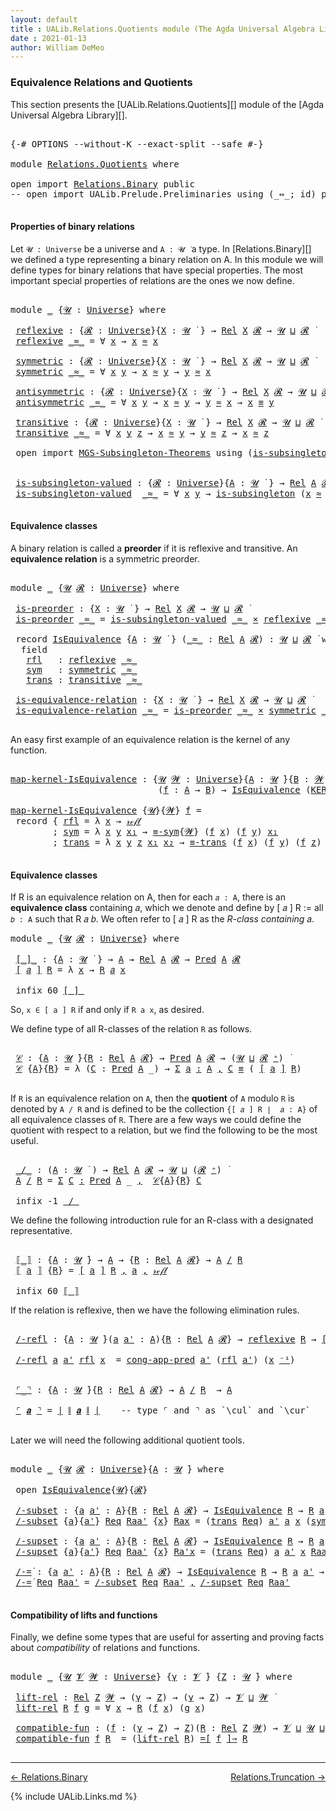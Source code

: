 ```yaml
---
layout: default
title : UALib.Relations.Quotients module (The Agda Universal Algebra Library)
date : 2021-01-13
author: William DeMeo
---
```


### <a id="equivalence-relations-and-quotients">Equivalence Relations and Quotients</a>

This section presents the [UALib.Relations.Quotients][] module of the [Agda Universal Algebra Library][].

<pre class="Agda">

<a id="354" class="Symbol">{-#</a> <a id="358" class="Keyword">OPTIONS</a> <a id="366" class="Pragma">--without-K</a> <a id="378" class="Pragma">--exact-split</a> <a id="392" class="Pragma">--safe</a> <a id="399" class="Symbol">#-}</a>

<a id="404" class="Keyword">module</a> <a id="411" href="Relations.Quotients.html" class="Module">Relations.Quotients</a> <a id="431" class="Keyword">where</a>

<a id="438" class="Keyword">open</a> <a id="443" class="Keyword">import</a> <a id="450" href="Relations.Binary.html" class="Module">Relations.Binary</a> <a id="467" class="Keyword">public</a>
<a id="474" class="Comment">-- open import UALib.Prelude.Preliminaries using (_⇔_; id) public</a>

</pre>


#### <a id="properties-of-binary-relations">Properties of binary relations</a>

Let `𝓤 : Universe` be a universe and `A : 𝓤 ̇` a type.  In [Relations.Binary][] we defined a type representing a binary relation on A.  In this module we will define types for binary relations that have special properties. The most important special properties of relations are the ones we now define.

<pre class="Agda">

<a id="951" class="Keyword">module</a> <a id="958" href="Relations.Quotients.html#958" class="Module">_</a> <a id="960" class="Symbol">{</a><a id="961" href="Relations.Quotients.html#961" class="Bound">𝓤</a> <a id="963" class="Symbol">:</a> <a id="965" href="Agda.Primitive.html#423" class="Postulate">Universe</a><a id="973" class="Symbol">}</a> <a id="975" class="Keyword">where</a>

 <a id="983" href="Relations.Quotients.html#983" class="Function">reflexive</a> <a id="993" class="Symbol">:</a> <a id="995" class="Symbol">{</a><a id="996" href="Relations.Quotients.html#996" class="Bound">𝓡</a> <a id="998" class="Symbol">:</a> <a id="1000" href="Agda.Primitive.html#423" class="Postulate">Universe</a><a id="1008" class="Symbol">}{</a><a id="1010" href="Relations.Quotients.html#1010" class="Bound">X</a> <a id="1012" class="Symbol">:</a> <a id="1014" href="Relations.Quotients.html#961" class="Bound">𝓤</a> <a id="1016" href="Universes.html#403" class="Function Operator">̇</a> <a id="1018" class="Symbol">}</a> <a id="1020" class="Symbol">→</a> <a id="1022" href="Relations.Binary.html#1464" class="Function">Rel</a> <a id="1026" href="Relations.Quotients.html#1010" class="Bound">X</a> <a id="1028" href="Relations.Quotients.html#996" class="Bound">𝓡</a> <a id="1030" class="Symbol">→</a> <a id="1032" href="Relations.Quotients.html#961" class="Bound">𝓤</a> <a id="1034" href="Agda.Primitive.html#636" class="Primitive Operator">⊔</a> <a id="1036" href="Relations.Quotients.html#996" class="Bound">𝓡</a> <a id="1038" href="Universes.html#403" class="Function Operator">̇</a>
 <a id="1041" href="Relations.Quotients.html#983" class="Function">reflexive</a> <a id="1051" href="Relations.Quotients.html#1051" class="Bound Operator">_≈_</a> <a id="1055" class="Symbol">=</a> <a id="1057" class="Symbol">∀</a> <a id="1059" href="Relations.Quotients.html#1059" class="Bound">x</a> <a id="1061" class="Symbol">→</a> <a id="1063" href="Relations.Quotients.html#1059" class="Bound">x</a> <a id="1065" href="Relations.Quotients.html#1051" class="Bound Operator">≈</a> <a id="1067" href="Relations.Quotients.html#1059" class="Bound">x</a>

 <a id="1071" href="Relations.Quotients.html#1071" class="Function">symmetric</a> <a id="1081" class="Symbol">:</a> <a id="1083" class="Symbol">{</a><a id="1084" href="Relations.Quotients.html#1084" class="Bound">𝓡</a> <a id="1086" class="Symbol">:</a> <a id="1088" href="Agda.Primitive.html#423" class="Postulate">Universe</a><a id="1096" class="Symbol">}{</a><a id="1098" href="Relations.Quotients.html#1098" class="Bound">X</a> <a id="1100" class="Symbol">:</a> <a id="1102" href="Relations.Quotients.html#961" class="Bound">𝓤</a> <a id="1104" href="Universes.html#403" class="Function Operator">̇</a> <a id="1106" class="Symbol">}</a> <a id="1108" class="Symbol">→</a> <a id="1110" href="Relations.Binary.html#1464" class="Function">Rel</a> <a id="1114" href="Relations.Quotients.html#1098" class="Bound">X</a> <a id="1116" href="Relations.Quotients.html#1084" class="Bound">𝓡</a> <a id="1118" class="Symbol">→</a> <a id="1120" href="Relations.Quotients.html#961" class="Bound">𝓤</a> <a id="1122" href="Agda.Primitive.html#636" class="Primitive Operator">⊔</a> <a id="1124" href="Relations.Quotients.html#1084" class="Bound">𝓡</a> <a id="1126" href="Universes.html#403" class="Function Operator">̇</a>
 <a id="1129" href="Relations.Quotients.html#1071" class="Function">symmetric</a> <a id="1139" href="Relations.Quotients.html#1139" class="Bound Operator">_≈_</a> <a id="1143" class="Symbol">=</a> <a id="1145" class="Symbol">∀</a> <a id="1147" href="Relations.Quotients.html#1147" class="Bound">x</a> <a id="1149" href="Relations.Quotients.html#1149" class="Bound">y</a> <a id="1151" class="Symbol">→</a> <a id="1153" href="Relations.Quotients.html#1147" class="Bound">x</a> <a id="1155" href="Relations.Quotients.html#1139" class="Bound Operator">≈</a> <a id="1157" href="Relations.Quotients.html#1149" class="Bound">y</a> <a id="1159" class="Symbol">→</a> <a id="1161" href="Relations.Quotients.html#1149" class="Bound">y</a> <a id="1163" href="Relations.Quotients.html#1139" class="Bound Operator">≈</a> <a id="1165" href="Relations.Quotients.html#1147" class="Bound">x</a>

 <a id="1169" href="Relations.Quotients.html#1169" class="Function">antisymmetric</a> <a id="1183" class="Symbol">:</a> <a id="1185" class="Symbol">{</a><a id="1186" href="Relations.Quotients.html#1186" class="Bound">𝓡</a> <a id="1188" class="Symbol">:</a> <a id="1190" href="Agda.Primitive.html#423" class="Postulate">Universe</a><a id="1198" class="Symbol">}{</a><a id="1200" href="Relations.Quotients.html#1200" class="Bound">X</a> <a id="1202" class="Symbol">:</a> <a id="1204" href="Relations.Quotients.html#961" class="Bound">𝓤</a> <a id="1206" href="Universes.html#403" class="Function Operator">̇</a> <a id="1208" class="Symbol">}</a> <a id="1210" class="Symbol">→</a> <a id="1212" href="Relations.Binary.html#1464" class="Function">Rel</a> <a id="1216" href="Relations.Quotients.html#1200" class="Bound">X</a> <a id="1218" href="Relations.Quotients.html#1186" class="Bound">𝓡</a> <a id="1220" class="Symbol">→</a> <a id="1222" href="Relations.Quotients.html#961" class="Bound">𝓤</a> <a id="1224" href="Agda.Primitive.html#636" class="Primitive Operator">⊔</a> <a id="1226" href="Relations.Quotients.html#1186" class="Bound">𝓡</a> <a id="1228" href="Universes.html#403" class="Function Operator">̇</a>
 <a id="1231" href="Relations.Quotients.html#1169" class="Function">antisymmetric</a> <a id="1245" href="Relations.Quotients.html#1245" class="Bound Operator">_≈_</a> <a id="1249" class="Symbol">=</a> <a id="1251" class="Symbol">∀</a> <a id="1253" href="Relations.Quotients.html#1253" class="Bound">x</a> <a id="1255" href="Relations.Quotients.html#1255" class="Bound">y</a> <a id="1257" class="Symbol">→</a> <a id="1259" href="Relations.Quotients.html#1253" class="Bound">x</a> <a id="1261" href="Relations.Quotients.html#1245" class="Bound Operator">≈</a> <a id="1263" href="Relations.Quotients.html#1255" class="Bound">y</a> <a id="1265" class="Symbol">→</a> <a id="1267" href="Relations.Quotients.html#1255" class="Bound">y</a> <a id="1269" href="Relations.Quotients.html#1245" class="Bound Operator">≈</a> <a id="1271" href="Relations.Quotients.html#1253" class="Bound">x</a> <a id="1273" class="Symbol">→</a> <a id="1275" href="Relations.Quotients.html#1253" class="Bound">x</a> <a id="1277" href="Prelude.Inverses.html#620" class="Datatype Operator">≡</a> <a id="1279" href="Relations.Quotients.html#1255" class="Bound">y</a>

 <a id="1283" href="Relations.Quotients.html#1283" class="Function">transitive</a> <a id="1294" class="Symbol">:</a> <a id="1296" class="Symbol">{</a><a id="1297" href="Relations.Quotients.html#1297" class="Bound">𝓡</a> <a id="1299" class="Symbol">:</a> <a id="1301" href="Agda.Primitive.html#423" class="Postulate">Universe</a><a id="1309" class="Symbol">}{</a><a id="1311" href="Relations.Quotients.html#1311" class="Bound">X</a> <a id="1313" class="Symbol">:</a> <a id="1315" href="Relations.Quotients.html#961" class="Bound">𝓤</a> <a id="1317" href="Universes.html#403" class="Function Operator">̇</a> <a id="1319" class="Symbol">}</a> <a id="1321" class="Symbol">→</a> <a id="1323" href="Relations.Binary.html#1464" class="Function">Rel</a> <a id="1327" href="Relations.Quotients.html#1311" class="Bound">X</a> <a id="1329" href="Relations.Quotients.html#1297" class="Bound">𝓡</a> <a id="1331" class="Symbol">→</a> <a id="1333" href="Relations.Quotients.html#961" class="Bound">𝓤</a> <a id="1335" href="Agda.Primitive.html#636" class="Primitive Operator">⊔</a> <a id="1337" href="Relations.Quotients.html#1297" class="Bound">𝓡</a> <a id="1339" href="Universes.html#403" class="Function Operator">̇</a>
 <a id="1342" href="Relations.Quotients.html#1283" class="Function">transitive</a> <a id="1353" href="Relations.Quotients.html#1353" class="Bound Operator">_≈_</a> <a id="1357" class="Symbol">=</a> <a id="1359" class="Symbol">∀</a> <a id="1361" href="Relations.Quotients.html#1361" class="Bound">x</a> <a id="1363" href="Relations.Quotients.html#1363" class="Bound">y</a> <a id="1365" href="Relations.Quotients.html#1365" class="Bound">z</a> <a id="1367" class="Symbol">→</a> <a id="1369" href="Relations.Quotients.html#1361" class="Bound">x</a> <a id="1371" href="Relations.Quotients.html#1353" class="Bound Operator">≈</a> <a id="1373" href="Relations.Quotients.html#1363" class="Bound">y</a> <a id="1375" class="Symbol">→</a> <a id="1377" href="Relations.Quotients.html#1363" class="Bound">y</a> <a id="1379" href="Relations.Quotients.html#1353" class="Bound Operator">≈</a> <a id="1381" href="Relations.Quotients.html#1365" class="Bound">z</a> <a id="1383" class="Symbol">→</a> <a id="1385" href="Relations.Quotients.html#1361" class="Bound">x</a> <a id="1387" href="Relations.Quotients.html#1353" class="Bound Operator">≈</a> <a id="1389" href="Relations.Quotients.html#1365" class="Bound">z</a>

 <a id="1393" class="Keyword">open</a> <a id="1398" class="Keyword">import</a> <a id="1405" href="MGS-Subsingleton-Theorems.html" class="Module">MGS-Subsingleton-Theorems</a> <a id="1431" class="Keyword">using</a> <a id="1437" class="Symbol">(</a><a id="1438" href="MGS-Basic-UF.html#743" class="Function">is-subsingleton</a><a id="1453" class="Symbol">)</a>


 <a id="1458" href="Relations.Quotients.html#1458" class="Function">is-subsingleton-valued</a> <a id="1481" class="Symbol">:</a> <a id="1483" class="Symbol">{</a><a id="1484" href="Relations.Quotients.html#1484" class="Bound">𝓡</a> <a id="1486" class="Symbol">:</a> <a id="1488" href="Agda.Primitive.html#423" class="Postulate">Universe</a><a id="1496" class="Symbol">}{</a><a id="1498" href="Relations.Quotients.html#1498" class="Bound">A</a> <a id="1500" class="Symbol">:</a> <a id="1502" href="Relations.Quotients.html#961" class="Bound">𝓤</a> <a id="1504" href="Universes.html#403" class="Function Operator">̇</a> <a id="1506" class="Symbol">}</a> <a id="1508" class="Symbol">→</a> <a id="1510" href="Relations.Binary.html#1464" class="Function">Rel</a> <a id="1514" href="Relations.Quotients.html#1498" class="Bound">A</a> <a id="1516" href="Relations.Quotients.html#1484" class="Bound">𝓡</a> <a id="1518" class="Symbol">→</a> <a id="1520" href="Relations.Quotients.html#961" class="Bound">𝓤</a> <a id="1522" href="Agda.Primitive.html#636" class="Primitive Operator">⊔</a> <a id="1524" href="Relations.Quotients.html#1484" class="Bound">𝓡</a> <a id="1526" href="Universes.html#403" class="Function Operator">̇</a>
 <a id="1529" href="Relations.Quotients.html#1458" class="Function">is-subsingleton-valued</a>  <a id="1553" href="Relations.Quotients.html#1553" class="Bound Operator">_≈_</a> <a id="1557" class="Symbol">=</a> <a id="1559" class="Symbol">∀</a> <a id="1561" href="Relations.Quotients.html#1561" class="Bound">x</a> <a id="1563" href="Relations.Quotients.html#1563" class="Bound">y</a> <a id="1565" class="Symbol">→</a> <a id="1567" href="MGS-Basic-UF.html#743" class="Function">is-subsingleton</a> <a id="1583" class="Symbol">(</a><a id="1584" href="Relations.Quotients.html#1561" class="Bound">x</a> <a id="1586" href="Relations.Quotients.html#1553" class="Bound Operator">≈</a> <a id="1588" href="Relations.Quotients.html#1563" class="Bound">y</a><a id="1589" class="Symbol">)</a>

</pre>



#### <a id="equivalence-classes">Equivalence classes</a>

A binary relation is called a **preorder** if it is reflexive and transitive. An **equivalence relation** is a symmetric preorder.


<pre class="Agda">

<a id="1811" class="Keyword">module</a> <a id="1818" href="Relations.Quotients.html#1818" class="Module">_</a> <a id="1820" class="Symbol">{</a><a id="1821" href="Relations.Quotients.html#1821" class="Bound">𝓤</a> <a id="1823" href="Relations.Quotients.html#1823" class="Bound">𝓡</a> <a id="1825" class="Symbol">:</a> <a id="1827" href="Agda.Primitive.html#423" class="Postulate">Universe</a><a id="1835" class="Symbol">}</a> <a id="1837" class="Keyword">where</a>

 <a id="1845" href="Relations.Quotients.html#1845" class="Function">is-preorder</a> <a id="1857" class="Symbol">:</a> <a id="1859" class="Symbol">{</a><a id="1860" href="Relations.Quotients.html#1860" class="Bound">X</a> <a id="1862" class="Symbol">:</a> <a id="1864" href="Relations.Quotients.html#1821" class="Bound">𝓤</a> <a id="1866" href="Universes.html#403" class="Function Operator">̇</a> <a id="1868" class="Symbol">}</a> <a id="1870" class="Symbol">→</a> <a id="1872" href="Relations.Binary.html#1464" class="Function">Rel</a> <a id="1876" href="Relations.Quotients.html#1860" class="Bound">X</a> <a id="1878" href="Relations.Quotients.html#1823" class="Bound">𝓡</a> <a id="1880" class="Symbol">→</a> <a id="1882" href="Relations.Quotients.html#1821" class="Bound">𝓤</a> <a id="1884" href="Agda.Primitive.html#636" class="Primitive Operator">⊔</a> <a id="1886" href="Relations.Quotients.html#1823" class="Bound">𝓡</a> <a id="1888" href="Universes.html#403" class="Function Operator">̇</a>
 <a id="1891" href="Relations.Quotients.html#1845" class="Function">is-preorder</a> <a id="1903" href="Relations.Quotients.html#1903" class="Bound Operator">_≈_</a> <a id="1907" class="Symbol">=</a> <a id="1909" href="Relations.Quotients.html#1458" class="Function">is-subsingleton-valued</a> <a id="1932" href="Relations.Quotients.html#1903" class="Bound Operator">_≈_</a> <a id="1936" href="MGS-MLTT.html#3515" class="Function Operator">×</a> <a id="1938" href="Relations.Quotients.html#983" class="Function">reflexive</a> <a id="1948" href="Relations.Quotients.html#1903" class="Bound Operator">_≈_</a> <a id="1952" href="MGS-MLTT.html#3515" class="Function Operator">×</a> <a id="1954" href="Relations.Quotients.html#1283" class="Function">transitive</a> <a id="1965" href="Relations.Quotients.html#1903" class="Bound Operator">_≈_</a>

 <a id="1971" class="Keyword">record</a> <a id="1978" href="Relations.Quotients.html#1978" class="Record">IsEquivalence</a> <a id="1992" class="Symbol">{</a><a id="1993" href="Relations.Quotients.html#1993" class="Bound">A</a> <a id="1995" class="Symbol">:</a> <a id="1997" href="Relations.Quotients.html#1821" class="Bound">𝓤</a> <a id="1999" href="Universes.html#403" class="Function Operator">̇</a> <a id="2001" class="Symbol">}</a> <a id="2003" class="Symbol">(</a><a id="2004" href="Relations.Quotients.html#2004" class="Bound Operator">_≈_</a> <a id="2008" class="Symbol">:</a> <a id="2010" href="Relations.Binary.html#1464" class="Function">Rel</a> <a id="2014" href="Relations.Quotients.html#1993" class="Bound">A</a> <a id="2016" href="Relations.Quotients.html#1823" class="Bound">𝓡</a><a id="2017" class="Symbol">)</a> <a id="2019" class="Symbol">:</a> <a id="2021" href="Relations.Quotients.html#1821" class="Bound">𝓤</a> <a id="2023" href="Agda.Primitive.html#636" class="Primitive Operator">⊔</a> <a id="2025" href="Relations.Quotients.html#1823" class="Bound">𝓡</a> <a id="2027" href="Universes.html#403" class="Function Operator">̇</a> <a id="2029" class="Keyword">where</a>
  <a id="2037" class="Keyword">field</a>
   <a id="2046" href="Relations.Quotients.html#2046" class="Field">rfl</a>   <a id="2052" class="Symbol">:</a> <a id="2054" href="Relations.Quotients.html#983" class="Function">reflexive</a> <a id="2064" href="Relations.Quotients.html#2004" class="Bound Operator">_≈_</a>
   <a id="2071" href="Relations.Quotients.html#2071" class="Field">sym</a>   <a id="2077" class="Symbol">:</a> <a id="2079" href="Relations.Quotients.html#1071" class="Function">symmetric</a> <a id="2089" href="Relations.Quotients.html#2004" class="Bound Operator">_≈_</a>
   <a id="2096" href="Relations.Quotients.html#2096" class="Field">trans</a> <a id="2102" class="Symbol">:</a> <a id="2104" href="Relations.Quotients.html#1283" class="Function">transitive</a> <a id="2115" href="Relations.Quotients.html#2004" class="Bound Operator">_≈_</a>

 <a id="2121" href="Relations.Quotients.html#2121" class="Function">is-equivalence-relation</a> <a id="2145" class="Symbol">:</a> <a id="2147" class="Symbol">{</a><a id="2148" href="Relations.Quotients.html#2148" class="Bound">X</a> <a id="2150" class="Symbol">:</a> <a id="2152" href="Relations.Quotients.html#1821" class="Bound">𝓤</a> <a id="2154" href="Universes.html#403" class="Function Operator">̇</a> <a id="2156" class="Symbol">}</a> <a id="2158" class="Symbol">→</a> <a id="2160" href="Relations.Binary.html#1464" class="Function">Rel</a> <a id="2164" href="Relations.Quotients.html#2148" class="Bound">X</a> <a id="2166" href="Relations.Quotients.html#1823" class="Bound">𝓡</a> <a id="2168" class="Symbol">→</a> <a id="2170" href="Relations.Quotients.html#1821" class="Bound">𝓤</a> <a id="2172" href="Agda.Primitive.html#636" class="Primitive Operator">⊔</a> <a id="2174" href="Relations.Quotients.html#1823" class="Bound">𝓡</a> <a id="2176" href="Universes.html#403" class="Function Operator">̇</a>
 <a id="2179" href="Relations.Quotients.html#2121" class="Function">is-equivalence-relation</a> <a id="2203" href="Relations.Quotients.html#2203" class="Bound Operator">_≈_</a> <a id="2207" class="Symbol">=</a> <a id="2209" href="Relations.Quotients.html#1845" class="Function">is-preorder</a> <a id="2221" href="Relations.Quotients.html#2203" class="Bound Operator">_≈_</a> <a id="2225" href="MGS-MLTT.html#3515" class="Function Operator">×</a> <a id="2227" href="Relations.Quotients.html#1071" class="Function">symmetric</a> <a id="2237" href="Relations.Quotients.html#2203" class="Bound Operator">_≈_</a>

</pre>

An easy first example of an equivalence relation is the kernel of any function.

<pre class="Agda">

<a id="map-kernel-IsEquivalence"></a><a id="2349" href="Relations.Quotients.html#2349" class="Function">map-kernel-IsEquivalence</a> <a id="2374" class="Symbol">:</a> <a id="2376" class="Symbol">{</a><a id="2377" href="Relations.Quotients.html#2377" class="Bound">𝓤</a> <a id="2379" href="Relations.Quotients.html#2379" class="Bound">𝓦</a> <a id="2381" class="Symbol">:</a> <a id="2383" href="Agda.Primitive.html#423" class="Postulate">Universe</a><a id="2391" class="Symbol">}{</a><a id="2393" href="Relations.Quotients.html#2393" class="Bound">A</a> <a id="2395" class="Symbol">:</a> <a id="2397" href="Relations.Quotients.html#2377" class="Bound">𝓤</a> <a id="2399" href="Universes.html#403" class="Function Operator">̇</a><a id="2400" class="Symbol">}{</a><a id="2402" href="Relations.Quotients.html#2402" class="Bound">B</a> <a id="2404" class="Symbol">:</a> <a id="2406" href="Relations.Quotients.html#2379" class="Bound">𝓦</a> <a id="2408" href="Universes.html#403" class="Function Operator">̇</a><a id="2409" class="Symbol">}</a>
                            <a id="2439" class="Symbol">(</a><a id="2440" href="Relations.Quotients.html#2440" class="Bound">f</a> <a id="2442" class="Symbol">:</a> <a id="2444" href="Relations.Quotients.html#2393" class="Bound">A</a> <a id="2446" class="Symbol">→</a> <a id="2448" href="Relations.Quotients.html#2402" class="Bound">B</a><a id="2449" class="Symbol">)</a> <a id="2451" class="Symbol">→</a> <a id="2453" href="Relations.Quotients.html#1978" class="Record">IsEquivalence</a> <a id="2467" class="Symbol">(</a><a id="2468" href="Relations.Binary.html#1526" class="Function">KER-rel</a><a id="2475" class="Symbol">{</a><a id="2476" href="Relations.Quotients.html#2377" class="Bound">𝓤</a><a id="2477" class="Symbol">}{</a><a id="2479" href="Relations.Quotients.html#2379" class="Bound">𝓦</a><a id="2480" class="Symbol">}</a> <a id="2482" href="Relations.Quotients.html#2440" class="Bound">f</a><a id="2483" class="Symbol">)</a>

<a id="2486" href="Relations.Quotients.html#2349" class="Function">map-kernel-IsEquivalence</a> <a id="2511" class="Symbol">{</a><a id="2512" href="Relations.Quotients.html#2512" class="Bound">𝓤</a><a id="2513" class="Symbol">}{</a><a id="2515" href="Relations.Quotients.html#2515" class="Bound">𝓦</a><a id="2516" class="Symbol">}</a> <a id="2518" href="Relations.Quotients.html#2518" class="Bound">f</a> <a id="2520" class="Symbol">=</a>
 <a id="2523" class="Keyword">record</a> <a id="2530" class="Symbol">{</a> <a id="2532" href="Relations.Quotients.html#2046" class="Field">rfl</a> <a id="2536" class="Symbol">=</a> <a id="2538" class="Symbol">λ</a> <a id="2540" href="Relations.Quotients.html#2540" class="Bound">x</a> <a id="2542" class="Symbol">→</a> <a id="2544" href="Prelude.Inverses.html#634" class="InductiveConstructor">𝓇ℯ𝒻𝓁</a>
        <a id="2557" class="Symbol">;</a> <a id="2559" href="Relations.Quotients.html#2071" class="Field">sym</a> <a id="2563" class="Symbol">=</a> <a id="2565" class="Symbol">λ</a> <a id="2567" href="Relations.Quotients.html#2567" class="Bound">x</a> <a id="2569" href="Relations.Quotients.html#2569" class="Bound">y</a> <a id="2571" href="Relations.Quotients.html#2571" class="Bound">x₁</a> <a id="2574" class="Symbol">→</a> <a id="2576" href="Prelude.Equality.html#1862" class="Function">≡-sym</a><a id="2581" class="Symbol">{</a><a id="2582" href="Relations.Quotients.html#2515" class="Bound">𝓦</a><a id="2583" class="Symbol">}</a> <a id="2585" class="Symbol">(</a><a id="2586" href="Relations.Quotients.html#2518" class="Bound">f</a> <a id="2588" href="Relations.Quotients.html#2567" class="Bound">x</a><a id="2589" class="Symbol">)</a> <a id="2591" class="Symbol">(</a><a id="2592" href="Relations.Quotients.html#2518" class="Bound">f</a> <a id="2594" href="Relations.Quotients.html#2569" class="Bound">y</a><a id="2595" class="Symbol">)</a> <a id="2597" href="Relations.Quotients.html#2571" class="Bound">x₁</a>
        <a id="2608" class="Symbol">;</a> <a id="2610" href="Relations.Quotients.html#2096" class="Field">trans</a> <a id="2616" class="Symbol">=</a> <a id="2618" class="Symbol">λ</a> <a id="2620" href="Relations.Quotients.html#2620" class="Bound">x</a> <a id="2622" href="Relations.Quotients.html#2622" class="Bound">y</a> <a id="2624" href="Relations.Quotients.html#2624" class="Bound">z</a> <a id="2626" href="Relations.Quotients.html#2626" class="Bound">x₁</a> <a id="2629" href="Relations.Quotients.html#2629" class="Bound">x₂</a> <a id="2632" class="Symbol">→</a> <a id="2634" href="Prelude.Equality.html#1921" class="Function">≡-trans</a> <a id="2642" class="Symbol">(</a><a id="2643" href="Relations.Quotients.html#2518" class="Bound">f</a> <a id="2645" href="Relations.Quotients.html#2620" class="Bound">x</a><a id="2646" class="Symbol">)</a> <a id="2648" class="Symbol">(</a><a id="2649" href="Relations.Quotients.html#2518" class="Bound">f</a> <a id="2651" href="Relations.Quotients.html#2622" class="Bound">y</a><a id="2652" class="Symbol">)</a> <a id="2654" class="Symbol">(</a><a id="2655" href="Relations.Quotients.html#2518" class="Bound">f</a> <a id="2657" href="Relations.Quotients.html#2624" class="Bound">z</a><a id="2658" class="Symbol">)</a> <a id="2660" href="Relations.Quotients.html#2626" class="Bound">x₁</a> <a id="2663" href="Relations.Quotients.html#2629" class="Bound">x₂</a> <a id="2666" class="Symbol">}</a>

</pre>




#### <a id="equivalence-classes">Equivalence classes</a>

If R is an equivalence relation on A, then for each `𝑎 : A`, there is an **equivalence class** containing 𝑎, which we denote and define by [ 𝑎 ] R := all `𝑏 : A` such that R 𝑎 𝑏. We often refer to [ 𝑎 ] R as the *R-class containing* 𝑎.

<pre class="Agda">
<a id="2992" class="Keyword">module</a> <a id="2999" href="Relations.Quotients.html#2999" class="Module">_</a> <a id="3001" class="Symbol">{</a><a id="3002" href="Relations.Quotients.html#3002" class="Bound">𝓤</a> <a id="3004" href="Relations.Quotients.html#3004" class="Bound">𝓡</a> <a id="3006" class="Symbol">:</a> <a id="3008" href="Agda.Primitive.html#423" class="Postulate">Universe</a><a id="3016" class="Symbol">}</a> <a id="3018" class="Keyword">where</a>

 <a id="3026" href="Relations.Quotients.html#3026" class="Function Operator">[_]_</a> <a id="3031" class="Symbol">:</a> <a id="3033" class="Symbol">{</a><a id="3034" href="Relations.Quotients.html#3034" class="Bound">A</a> <a id="3036" class="Symbol">:</a> <a id="3038" href="Relations.Quotients.html#3002" class="Bound">𝓤</a> <a id="3040" href="Universes.html#403" class="Function Operator">̇</a> <a id="3042" class="Symbol">}</a> <a id="3044" class="Symbol">→</a> <a id="3046" href="Relations.Quotients.html#3034" class="Bound">A</a> <a id="3048" class="Symbol">→</a> <a id="3050" href="Relations.Binary.html#1464" class="Function">Rel</a> <a id="3054" href="Relations.Quotients.html#3034" class="Bound">A</a> <a id="3056" href="Relations.Quotients.html#3004" class="Bound">𝓡</a> <a id="3058" class="Symbol">→</a> <a id="3060" href="Relations.Unary.html#1062" class="Function">Pred</a> <a id="3065" href="Relations.Quotients.html#3034" class="Bound">A</a> <a id="3067" href="Relations.Quotients.html#3004" class="Bound">𝓡</a>
 <a id="3070" href="Relations.Quotients.html#3026" class="Function Operator">[</a> <a id="3072" href="Relations.Quotients.html#3072" class="Bound">𝑎</a> <a id="3074" href="Relations.Quotients.html#3026" class="Function Operator">]</a> <a id="3076" href="Relations.Quotients.html#3076" class="Bound">R</a> <a id="3078" class="Symbol">=</a> <a id="3080" class="Symbol">λ</a> <a id="3082" href="Relations.Quotients.html#3082" class="Bound">x</a> <a id="3084" class="Symbol">→</a> <a id="3086" href="Relations.Quotients.html#3076" class="Bound">R</a> <a id="3088" href="Relations.Quotients.html#3072" class="Bound">𝑎</a> <a id="3090" href="Relations.Quotients.html#3082" class="Bound">x</a>

 <a id="3094" class="Keyword">infix</a> <a id="3100" class="Number">60</a> <a id="3103" href="Relations.Quotients.html#3026" class="Function Operator">[_]_</a>
</pre>

So, `x ∈ [ a ] R` if and only if `R a x`, as desired.

We define type of all R-classes of the relation `R` as follows.

<pre class="Agda">

 <a id="3255" href="Relations.Quotients.html#3255" class="Function">𝒞</a> <a id="3257" class="Symbol">:</a> <a id="3259" class="Symbol">{</a><a id="3260" href="Relations.Quotients.html#3260" class="Bound">A</a> <a id="3262" class="Symbol">:</a> <a id="3264" href="Relations.Quotients.html#3002" class="Bound">𝓤</a> <a id="3266" href="Universes.html#403" class="Function Operator">̇</a><a id="3267" class="Symbol">}{</a><a id="3269" href="Relations.Quotients.html#3269" class="Bound">R</a> <a id="3271" class="Symbol">:</a> <a id="3273" href="Relations.Binary.html#1464" class="Function">Rel</a> <a id="3277" href="Relations.Quotients.html#3260" class="Bound">A</a> <a id="3279" href="Relations.Quotients.html#3004" class="Bound">𝓡</a><a id="3280" class="Symbol">}</a> <a id="3282" class="Symbol">→</a> <a id="3284" href="Relations.Unary.html#1062" class="Function">Pred</a> <a id="3289" href="Relations.Quotients.html#3260" class="Bound">A</a> <a id="3291" href="Relations.Quotients.html#3004" class="Bound">𝓡</a> <a id="3293" class="Symbol">→</a> <a id="3295" class="Symbol">(</a><a id="3296" href="Relations.Quotients.html#3002" class="Bound">𝓤</a> <a id="3298" href="Agda.Primitive.html#636" class="Primitive Operator">⊔</a> <a id="3300" href="Relations.Quotients.html#3004" class="Bound">𝓡</a> <a id="3302" href="Agda.Primitive.html#606" class="Primitive Operator">⁺</a><a id="3303" class="Symbol">)</a> <a id="3305" href="Universes.html#403" class="Function Operator">̇</a>
 <a id="3308" href="Relations.Quotients.html#3255" class="Function">𝒞</a> <a id="3310" class="Symbol">{</a><a id="3311" href="Relations.Quotients.html#3311" class="Bound">A</a><a id="3312" class="Symbol">}{</a><a id="3314" href="Relations.Quotients.html#3314" class="Bound">R</a><a id="3315" class="Symbol">}</a> <a id="3317" class="Symbol">=</a> <a id="3319" class="Symbol">λ</a> <a id="3321" class="Symbol">(</a><a id="3322" href="Relations.Quotients.html#3322" class="Bound">C</a> <a id="3324" class="Symbol">:</a> <a id="3326" href="Relations.Unary.html#1062" class="Function">Pred</a> <a id="3331" href="Relations.Quotients.html#3311" class="Bound">A</a> <a id="3333" class="Symbol">_)</a> <a id="3336" class="Symbol">→</a> <a id="3338" href="MGS-MLTT.html#3074" class="Function">Σ</a> <a id="3340" href="Relations.Quotients.html#3340" class="Bound">a</a> <a id="3342" href="MGS-MLTT.html#3074" class="Function">꞉</a> <a id="3344" href="Relations.Quotients.html#3311" class="Bound">A</a> <a id="3346" href="MGS-MLTT.html#3074" class="Function">,</a> <a id="3348" href="Relations.Quotients.html#3322" class="Bound">C</a> <a id="3350" href="Prelude.Inverses.html#620" class="Datatype Operator">≡</a> <a id="3352" class="Symbol">(</a> <a id="3354" href="Relations.Quotients.html#3026" class="Function Operator">[</a> <a id="3356" href="Relations.Quotients.html#3340" class="Bound">a</a> <a id="3358" href="Relations.Quotients.html#3026" class="Function Operator">]</a> <a id="3360" href="Relations.Quotients.html#3314" class="Bound">R</a><a id="3361" class="Symbol">)</a>

</pre>

If `R` is an equivalence relation on `A`, then the **quotient** of `A` modulo `R` is denoted by `A / R` and is defined to be the collection `{[ 𝑎 ] R ∣  𝑎 : A}` of all equivalence classes of `R`. There are a few ways we could define the quotient with respect to a relation, but we find the following to be the most useful.

<pre class="Agda">

 <a id="3715" href="Relations.Quotients.html#3715" class="Function Operator">_/_</a> <a id="3719" class="Symbol">:</a> <a id="3721" class="Symbol">(</a><a id="3722" href="Relations.Quotients.html#3722" class="Bound">A</a> <a id="3724" class="Symbol">:</a> <a id="3726" href="Relations.Quotients.html#3002" class="Bound">𝓤</a> <a id="3728" href="Universes.html#403" class="Function Operator">̇</a> <a id="3730" class="Symbol">)</a> <a id="3732" class="Symbol">→</a> <a id="3734" href="Relations.Binary.html#1464" class="Function">Rel</a> <a id="3738" href="Relations.Quotients.html#3722" class="Bound">A</a> <a id="3740" href="Relations.Quotients.html#3004" class="Bound">𝓡</a> <a id="3742" class="Symbol">→</a> <a id="3744" href="Relations.Quotients.html#3002" class="Bound">𝓤</a> <a id="3746" href="Agda.Primitive.html#636" class="Primitive Operator">⊔</a> <a id="3748" class="Symbol">(</a><a id="3749" href="Relations.Quotients.html#3004" class="Bound">𝓡</a> <a id="3751" href="Agda.Primitive.html#606" class="Primitive Operator">⁺</a><a id="3752" class="Symbol">)</a> <a id="3754" href="Universes.html#403" class="Function Operator">̇</a>
 <a id="3757" href="Relations.Quotients.html#3757" class="Bound">A</a> <a id="3759" href="Relations.Quotients.html#3715" class="Function Operator">/</a> <a id="3761" href="Relations.Quotients.html#3761" class="Bound">R</a> <a id="3763" class="Symbol">=</a> <a id="3765" href="MGS-MLTT.html#3074" class="Function">Σ</a> <a id="3767" href="Relations.Quotients.html#3767" class="Bound">C</a> <a id="3769" href="MGS-MLTT.html#3074" class="Function">꞉</a> <a id="3771" href="Relations.Unary.html#1062" class="Function">Pred</a> <a id="3776" href="Relations.Quotients.html#3757" class="Bound">A</a> <a id="3778" class="Symbol">_</a> <a id="3780" href="MGS-MLTT.html#3074" class="Function">,</a>  <a id="3783" href="Relations.Quotients.html#3255" class="Function">𝒞</a><a id="3784" class="Symbol">{</a><a id="3785" href="Relations.Quotients.html#3757" class="Bound">A</a><a id="3786" class="Symbol">}{</a><a id="3788" href="Relations.Quotients.html#3761" class="Bound">R</a><a id="3789" class="Symbol">}</a> <a id="3791" href="Relations.Quotients.html#3767" class="Bound">C</a>

 <a id="3795" class="Keyword">infix</a> <a id="3801" class="Number">-1</a> <a id="3804" href="Relations.Quotients.html#3715" class="Function Operator">_/_</a>
</pre>

We define the following introduction rule for an R-class with a designated representative.

<pre class="Agda">

 <a id="3927" href="Relations.Quotients.html#3927" class="Function Operator">⟦_⟧</a> <a id="3931" class="Symbol">:</a> <a id="3933" class="Symbol">{</a><a id="3934" href="Relations.Quotients.html#3934" class="Bound">A</a> <a id="3936" class="Symbol">:</a> <a id="3938" href="Relations.Quotients.html#3002" class="Bound">𝓤</a> <a id="3940" href="Universes.html#403" class="Function Operator">̇</a><a id="3941" class="Symbol">}</a> <a id="3943" class="Symbol">→</a> <a id="3945" href="Relations.Quotients.html#3934" class="Bound">A</a> <a id="3947" class="Symbol">→</a> <a id="3949" class="Symbol">{</a><a id="3950" href="Relations.Quotients.html#3950" class="Bound">R</a> <a id="3952" class="Symbol">:</a> <a id="3954" href="Relations.Binary.html#1464" class="Function">Rel</a> <a id="3958" href="Relations.Quotients.html#3934" class="Bound">A</a> <a id="3960" href="Relations.Quotients.html#3004" class="Bound">𝓡</a><a id="3961" class="Symbol">}</a> <a id="3963" class="Symbol">→</a> <a id="3965" href="Relations.Quotients.html#3934" class="Bound">A</a> <a id="3967" href="Relations.Quotients.html#3715" class="Function Operator">/</a> <a id="3969" href="Relations.Quotients.html#3950" class="Bound">R</a>
 <a id="3972" href="Relations.Quotients.html#3927" class="Function Operator">⟦</a> <a id="3974" href="Relations.Quotients.html#3974" class="Bound">a</a> <a id="3976" href="Relations.Quotients.html#3927" class="Function Operator">⟧</a> <a id="3978" class="Symbol">{</a><a id="3979" href="Relations.Quotients.html#3979" class="Bound">R</a><a id="3980" class="Symbol">}</a> <a id="3982" class="Symbol">=</a> <a id="3984" href="Relations.Quotients.html#3026" class="Function Operator">[</a> <a id="3986" href="Relations.Quotients.html#3974" class="Bound">a</a> <a id="3988" href="Relations.Quotients.html#3026" class="Function Operator">]</a> <a id="3990" href="Relations.Quotients.html#3979" class="Bound">R</a> <a id="3992" href="Prelude.Equality.html#463" class="InductiveConstructor Operator">,</a> <a id="3994" href="Relations.Quotients.html#3974" class="Bound">a</a> <a id="3996" href="Prelude.Equality.html#463" class="InductiveConstructor Operator">,</a> <a id="3998" href="Prelude.Inverses.html#634" class="InductiveConstructor">𝓇ℯ𝒻𝓁</a>

 <a id="4005" class="Keyword">infix</a> <a id="4011" class="Number">60</a> <a id="4014" href="Relations.Quotients.html#3927" class="Function Operator">⟦_⟧</a>
</pre>

If the relation is reflexive, then we have the following elimination rules.

<pre class="Agda">

 <a id="4122" href="Relations.Quotients.html#4122" class="Function">/-refl</a> <a id="4129" class="Symbol">:</a> <a id="4131" class="Symbol">{</a><a id="4132" href="Relations.Quotients.html#4132" class="Bound">A</a> <a id="4134" class="Symbol">:</a> <a id="4136" href="Relations.Quotients.html#3002" class="Bound">𝓤</a> <a id="4138" href="Universes.html#403" class="Function Operator">̇</a><a id="4139" class="Symbol">}(</a><a id="4141" href="Relations.Quotients.html#4141" class="Bound">a</a> <a id="4143" href="Relations.Quotients.html#4143" class="Bound">a&#39;</a> <a id="4146" class="Symbol">:</a> <a id="4148" href="Relations.Quotients.html#4132" class="Bound">A</a><a id="4149" class="Symbol">){</a><a id="4151" href="Relations.Quotients.html#4151" class="Bound">R</a> <a id="4153" class="Symbol">:</a> <a id="4155" href="Relations.Binary.html#1464" class="Function">Rel</a> <a id="4159" href="Relations.Quotients.html#4132" class="Bound">A</a> <a id="4161" href="Relations.Quotients.html#3004" class="Bound">𝓡</a><a id="4162" class="Symbol">}</a> <a id="4164" class="Symbol">→</a> <a id="4166" href="Relations.Quotients.html#983" class="Function">reflexive</a> <a id="4176" href="Relations.Quotients.html#4151" class="Bound">R</a> <a id="4178" class="Symbol">→</a> <a id="4180" href="Relations.Quotients.html#3026" class="Function Operator">[</a> <a id="4182" href="Relations.Quotients.html#4141" class="Bound">a</a> <a id="4184" href="Relations.Quotients.html#3026" class="Function Operator">]</a> <a id="4186" href="Relations.Quotients.html#4151" class="Bound">R</a> <a id="4188" href="Prelude.Inverses.html#620" class="Datatype Operator">≡</a> <a id="4190" href="Relations.Quotients.html#3026" class="Function Operator">[</a> <a id="4192" href="Relations.Quotients.html#4143" class="Bound">a&#39;</a> <a id="4195" href="Relations.Quotients.html#3026" class="Function Operator">]</a> <a id="4197" href="Relations.Quotients.html#4151" class="Bound">R</a> <a id="4199" class="Symbol">→</a> <a id="4201" href="Relations.Quotients.html#4151" class="Bound">R</a> <a id="4203" href="Relations.Quotients.html#4141" class="Bound">a</a> <a id="4205" href="Relations.Quotients.html#4143" class="Bound">a&#39;</a>

 <a id="4210" href="Relations.Quotients.html#4122" class="Function">/-refl</a> <a id="4217" href="Relations.Quotients.html#4217" class="Bound">a</a> <a id="4219" href="Relations.Quotients.html#4219" class="Bound">a&#39;</a> <a id="4222" href="Relations.Quotients.html#4222" class="Bound">rfl</a> <a id="4226" href="Relations.Quotients.html#4226" class="Bound">x</a>  <a id="4229" class="Symbol">=</a> <a id="4231" href="Relations.Unary.html#4863" class="Function">cong-app-pred</a> <a id="4245" href="Relations.Quotients.html#4219" class="Bound">a&#39;</a> <a id="4248" class="Symbol">(</a><a id="4249" href="Relations.Quotients.html#4222" class="Bound">rfl</a> <a id="4253" href="Relations.Quotients.html#4219" class="Bound">a&#39;</a><a id="4255" class="Symbol">)</a> <a id="4257" class="Symbol">(</a><a id="4258" href="Relations.Quotients.html#4226" class="Bound">x</a> <a id="4260" href="MGS-MLTT.html#6125" class="Function Operator">⁻¹</a><a id="4262" class="Symbol">)</a>


 <a id="4267" href="Relations.Quotients.html#4267" class="Function Operator">⌜_⌝</a> <a id="4271" class="Symbol">:</a> <a id="4273" class="Symbol">{</a><a id="4274" href="Relations.Quotients.html#4274" class="Bound">A</a> <a id="4276" class="Symbol">:</a> <a id="4278" href="Relations.Quotients.html#3002" class="Bound">𝓤</a> <a id="4280" href="Universes.html#403" class="Function Operator">̇</a><a id="4281" class="Symbol">}{</a><a id="4283" href="Relations.Quotients.html#4283" class="Bound">R</a> <a id="4285" class="Symbol">:</a> <a id="4287" href="Relations.Binary.html#1464" class="Function">Rel</a> <a id="4291" href="Relations.Quotients.html#4274" class="Bound">A</a> <a id="4293" href="Relations.Quotients.html#3004" class="Bound">𝓡</a><a id="4294" class="Symbol">}</a> <a id="4296" class="Symbol">→</a> <a id="4298" href="Relations.Quotients.html#4274" class="Bound">A</a> <a id="4300" href="Relations.Quotients.html#3715" class="Function Operator">/</a> <a id="4302" href="Relations.Quotients.html#4283" class="Bound">R</a>  <a id="4305" class="Symbol">→</a> <a id="4307" href="Relations.Quotients.html#4274" class="Bound">A</a>

 <a id="4311" href="Relations.Quotients.html#4267" class="Function Operator">⌜</a> <a id="4313" href="Relations.Quotients.html#4313" class="Bound">𝒂</a> <a id="4315" href="Relations.Quotients.html#4267" class="Function Operator">⌝</a> <a id="4317" class="Symbol">=</a> <a id="4319" href="Prelude.Preliminaries.html#13744" class="Function Operator">∣</a> <a id="4321" href="Prelude.Preliminaries.html#13822" class="Function Operator">∥</a> <a id="4323" href="Relations.Quotients.html#4313" class="Bound">𝒂</a> <a id="4325" href="Prelude.Preliminaries.html#13822" class="Function Operator">∥</a> <a id="4327" href="Prelude.Preliminaries.html#13744" class="Function Operator">∣</a>    <a id="4332" class="Comment">-- type ⌜ and ⌝ as `\cul` and `\cur`</a>

</pre>

Later we will need the following additional quotient tools.

<pre class="Agda">

<a id="4457" class="Keyword">module</a> <a id="4464" href="Relations.Quotients.html#4464" class="Module">_</a> <a id="4466" class="Symbol">{</a><a id="4467" href="Relations.Quotients.html#4467" class="Bound">𝓤</a> <a id="4469" href="Relations.Quotients.html#4469" class="Bound">𝓡</a> <a id="4471" class="Symbol">:</a> <a id="4473" href="Agda.Primitive.html#423" class="Postulate">Universe</a><a id="4481" class="Symbol">}{</a><a id="4483" href="Relations.Quotients.html#4483" class="Bound">A</a> <a id="4485" class="Symbol">:</a> <a id="4487" href="Relations.Quotients.html#4467" class="Bound">𝓤</a> <a id="4489" href="Universes.html#403" class="Function Operator">̇</a><a id="4490" class="Symbol">}</a> <a id="4492" class="Keyword">where</a>

 <a id="4500" class="Keyword">open</a> <a id="4505" href="Relations.Quotients.html#1978" class="Module">IsEquivalence</a><a id="4518" class="Symbol">{</a><a id="4519" href="Relations.Quotients.html#4467" class="Bound">𝓤</a><a id="4520" class="Symbol">}{</a><a id="4522" href="Relations.Quotients.html#4469" class="Bound">𝓡</a><a id="4523" class="Symbol">}</a>

 <a id="4527" href="Relations.Quotients.html#4527" class="Function">/-subset</a> <a id="4536" class="Symbol">:</a> <a id="4538" class="Symbol">{</a><a id="4539" href="Relations.Quotients.html#4539" class="Bound">a</a> <a id="4541" href="Relations.Quotients.html#4541" class="Bound">a&#39;</a> <a id="4544" class="Symbol">:</a> <a id="4546" href="Relations.Quotients.html#4483" class="Bound">A</a><a id="4547" class="Symbol">}{</a><a id="4549" href="Relations.Quotients.html#4549" class="Bound">R</a> <a id="4551" class="Symbol">:</a> <a id="4553" href="Relations.Binary.html#1464" class="Function">Rel</a> <a id="4557" href="Relations.Quotients.html#4483" class="Bound">A</a> <a id="4559" href="Relations.Quotients.html#4469" class="Bound">𝓡</a><a id="4560" class="Symbol">}</a> <a id="4562" class="Symbol">→</a> <a id="4564" href="Relations.Quotients.html#1978" class="Record">IsEquivalence</a> <a id="4578" href="Relations.Quotients.html#4549" class="Bound">R</a> <a id="4580" class="Symbol">→</a> <a id="4582" href="Relations.Quotients.html#4549" class="Bound">R</a> <a id="4584" href="Relations.Quotients.html#4539" class="Bound">a</a> <a id="4586" href="Relations.Quotients.html#4541" class="Bound">a&#39;</a> <a id="4589" class="Symbol">→</a>  <a id="4592" href="Relations.Quotients.html#3026" class="Function Operator">[</a> <a id="4594" href="Relations.Quotients.html#4539" class="Bound">a</a> <a id="4596" href="Relations.Quotients.html#3026" class="Function Operator">]</a> <a id="4598" href="Relations.Quotients.html#4549" class="Bound">R</a>  <a id="4601" href="Relations.Unary.html#2383" class="Function Operator">⊆</a>  <a id="4604" href="Relations.Quotients.html#3026" class="Function Operator">[</a> <a id="4606" href="Relations.Quotients.html#4541" class="Bound">a&#39;</a> <a id="4609" href="Relations.Quotients.html#3026" class="Function Operator">]</a> <a id="4611" href="Relations.Quotients.html#4549" class="Bound">R</a>
 <a id="4614" href="Relations.Quotients.html#4527" class="Function">/-subset</a> <a id="4623" class="Symbol">{</a><a id="4624" href="Relations.Quotients.html#4624" class="Bound">a</a><a id="4625" class="Symbol">}{</a><a id="4627" href="Relations.Quotients.html#4627" class="Bound">a&#39;</a><a id="4629" class="Symbol">}</a> <a id="4631" href="Relations.Quotients.html#4631" class="Bound">Req</a> <a id="4635" href="Relations.Quotients.html#4635" class="Bound">Raa&#39;</a> <a id="4640" class="Symbol">{</a><a id="4641" href="Relations.Quotients.html#4641" class="Bound">x</a><a id="4642" class="Symbol">}</a> <a id="4644" href="Relations.Quotients.html#4644" class="Bound">Rax</a> <a id="4648" class="Symbol">=</a> <a id="4650" class="Symbol">(</a><a id="4651" href="Relations.Quotients.html#2096" class="Field">trans</a> <a id="4657" href="Relations.Quotients.html#4631" class="Bound">Req</a><a id="4660" class="Symbol">)</a> <a id="4662" href="Relations.Quotients.html#4627" class="Bound">a&#39;</a> <a id="4665" href="Relations.Quotients.html#4624" class="Bound">a</a> <a id="4667" href="Relations.Quotients.html#4641" class="Bound">x</a> <a id="4669" class="Symbol">(</a><a id="4670" href="Relations.Quotients.html#2071" class="Field">sym</a> <a id="4674" href="Relations.Quotients.html#4631" class="Bound">Req</a> <a id="4678" href="Relations.Quotients.html#4624" class="Bound">a</a> <a id="4680" href="Relations.Quotients.html#4627" class="Bound">a&#39;</a> <a id="4683" href="Relations.Quotients.html#4635" class="Bound">Raa&#39;</a><a id="4687" class="Symbol">)</a> <a id="4689" href="Relations.Quotients.html#4644" class="Bound">Rax</a>

 <a id="4695" href="Relations.Quotients.html#4695" class="Function">/-supset</a> <a id="4704" class="Symbol">:</a> <a id="4706" class="Symbol">{</a><a id="4707" href="Relations.Quotients.html#4707" class="Bound">a</a> <a id="4709" href="Relations.Quotients.html#4709" class="Bound">a&#39;</a> <a id="4712" class="Symbol">:</a> <a id="4714" href="Relations.Quotients.html#4483" class="Bound">A</a><a id="4715" class="Symbol">}{</a><a id="4717" href="Relations.Quotients.html#4717" class="Bound">R</a> <a id="4719" class="Symbol">:</a> <a id="4721" href="Relations.Binary.html#1464" class="Function">Rel</a> <a id="4725" href="Relations.Quotients.html#4483" class="Bound">A</a> <a id="4727" href="Relations.Quotients.html#4469" class="Bound">𝓡</a><a id="4728" class="Symbol">}</a> <a id="4730" class="Symbol">→</a> <a id="4732" href="Relations.Quotients.html#1978" class="Record">IsEquivalence</a> <a id="4746" href="Relations.Quotients.html#4717" class="Bound">R</a> <a id="4748" class="Symbol">→</a> <a id="4750" href="Relations.Quotients.html#4717" class="Bound">R</a> <a id="4752" href="Relations.Quotients.html#4707" class="Bound">a</a> <a id="4754" href="Relations.Quotients.html#4709" class="Bound">a&#39;</a> <a id="4757" class="Symbol">→</a>  <a id="4760" href="Relations.Quotients.html#3026" class="Function Operator">[</a> <a id="4762" href="Relations.Quotients.html#4707" class="Bound">a</a> <a id="4764" href="Relations.Quotients.html#3026" class="Function Operator">]</a> <a id="4766" href="Relations.Quotients.html#4717" class="Bound">R</a>  <a id="4769" href="Relations.Unary.html#2485" class="Function Operator">⊇</a>  <a id="4772" href="Relations.Quotients.html#3026" class="Function Operator">[</a> <a id="4774" href="Relations.Quotients.html#4709" class="Bound">a&#39;</a> <a id="4777" href="Relations.Quotients.html#3026" class="Function Operator">]</a> <a id="4779" href="Relations.Quotients.html#4717" class="Bound">R</a>
 <a id="4782" href="Relations.Quotients.html#4695" class="Function">/-supset</a> <a id="4791" class="Symbol">{</a><a id="4792" href="Relations.Quotients.html#4792" class="Bound">a</a><a id="4793" class="Symbol">}{</a><a id="4795" href="Relations.Quotients.html#4795" class="Bound">a&#39;</a><a id="4797" class="Symbol">}</a> <a id="4799" href="Relations.Quotients.html#4799" class="Bound">Req</a> <a id="4803" href="Relations.Quotients.html#4803" class="Bound">Raa&#39;</a> <a id="4808" class="Symbol">{</a><a id="4809" href="Relations.Quotients.html#4809" class="Bound">x</a><a id="4810" class="Symbol">}</a> <a id="4812" href="Relations.Quotients.html#4812" class="Bound">Ra&#39;x</a> <a id="4817" class="Symbol">=</a> <a id="4819" class="Symbol">(</a><a id="4820" href="Relations.Quotients.html#2096" class="Field">trans</a> <a id="4826" href="Relations.Quotients.html#4799" class="Bound">Req</a><a id="4829" class="Symbol">)</a> <a id="4831" href="Relations.Quotients.html#4792" class="Bound">a</a> <a id="4833" href="Relations.Quotients.html#4795" class="Bound">a&#39;</a> <a id="4836" href="Relations.Quotients.html#4809" class="Bound">x</a> <a id="4838" href="Relations.Quotients.html#4803" class="Bound">Raa&#39;</a> <a id="4843" href="Relations.Quotients.html#4812" class="Bound">Ra&#39;x</a>

 <a id="4850" href="Relations.Quotients.html#4850" class="Function">/-=̇</a> <a id="4855" class="Symbol">:</a> <a id="4857" class="Symbol">{</a><a id="4858" href="Relations.Quotients.html#4858" class="Bound">a</a> <a id="4860" href="Relations.Quotients.html#4860" class="Bound">a&#39;</a> <a id="4863" class="Symbol">:</a> <a id="4865" href="Relations.Quotients.html#4483" class="Bound">A</a><a id="4866" class="Symbol">}{</a><a id="4868" href="Relations.Quotients.html#4868" class="Bound">R</a> <a id="4870" class="Symbol">:</a> <a id="4872" href="Relations.Binary.html#1464" class="Function">Rel</a> <a id="4876" href="Relations.Quotients.html#4483" class="Bound">A</a> <a id="4878" href="Relations.Quotients.html#4469" class="Bound">𝓡</a><a id="4879" class="Symbol">}</a> <a id="4881" class="Symbol">→</a> <a id="4883" href="Relations.Quotients.html#1978" class="Record">IsEquivalence</a> <a id="4897" href="Relations.Quotients.html#4868" class="Bound">R</a> <a id="4899" class="Symbol">→</a> <a id="4901" href="Relations.Quotients.html#4868" class="Bound">R</a> <a id="4903" href="Relations.Quotients.html#4858" class="Bound">a</a> <a id="4905" href="Relations.Quotients.html#4860" class="Bound">a&#39;</a> <a id="4908" class="Symbol">→</a>  <a id="4911" href="Relations.Quotients.html#3026" class="Function Operator">[</a> <a id="4913" href="Relations.Quotients.html#4858" class="Bound">a</a> <a id="4915" href="Relations.Quotients.html#3026" class="Function Operator">]</a> <a id="4917" href="Relations.Quotients.html#4868" class="Bound">R</a>  <a id="4920" href="Relations.Unary.html#3067" class="Function Operator">=̇</a>  <a id="4924" href="Relations.Quotients.html#3026" class="Function Operator">[</a> <a id="4926" href="Relations.Quotients.html#4860" class="Bound">a&#39;</a> <a id="4929" href="Relations.Quotients.html#3026" class="Function Operator">]</a> <a id="4931" href="Relations.Quotients.html#4868" class="Bound">R</a>
 <a id="4934" href="Relations.Quotients.html#4850" class="Function">/-=̇</a> <a id="4939" href="Relations.Quotients.html#4939" class="Bound">Req</a> <a id="4943" href="Relations.Quotients.html#4943" class="Bound">Raa&#39;</a> <a id="4948" class="Symbol">=</a> <a id="4950" href="Relations.Quotients.html#4527" class="Function">/-subset</a> <a id="4959" href="Relations.Quotients.html#4939" class="Bound">Req</a> <a id="4963" href="Relations.Quotients.html#4943" class="Bound">Raa&#39;</a> <a id="4968" href="Prelude.Equality.html#463" class="InductiveConstructor Operator">,</a> <a id="4970" href="Relations.Quotients.html#4695" class="Function">/-supset</a> <a id="4979" href="Relations.Quotients.html#4939" class="Bound">Req</a> <a id="4983" href="Relations.Quotients.html#4943" class="Bound">Raa&#39;</a>

</pre>


#### <a id="compatibility-of-lifts-and-functions">Compatibility of lifts and functions</a>

Finally, we define some types that are useful for asserting and proving facts about *compatibility* of relations and functions.

<pre class="Agda">

<a id="5237" class="Keyword">module</a> <a id="5244" href="Relations.Quotients.html#5244" class="Module">_</a> <a id="5246" class="Symbol">{</a><a id="5247" href="Relations.Quotients.html#5247" class="Bound">𝓤</a> <a id="5249" href="Relations.Quotients.html#5249" class="Bound">𝓥</a> <a id="5251" href="Relations.Quotients.html#5251" class="Bound">𝓦</a> <a id="5253" class="Symbol">:</a> <a id="5255" href="Agda.Primitive.html#423" class="Postulate">Universe</a><a id="5263" class="Symbol">}</a> <a id="5265" class="Symbol">{</a><a id="5266" href="Relations.Quotients.html#5266" class="Bound">γ</a> <a id="5268" class="Symbol">:</a> <a id="5270" href="Relations.Quotients.html#5249" class="Bound">𝓥</a> <a id="5272" href="Universes.html#403" class="Function Operator">̇</a><a id="5273" class="Symbol">}</a> <a id="5275" class="Symbol">{</a><a id="5276" href="Relations.Quotients.html#5276" class="Bound">Z</a> <a id="5278" class="Symbol">:</a> <a id="5280" href="Relations.Quotients.html#5247" class="Bound">𝓤</a> <a id="5282" href="Universes.html#403" class="Function Operator">̇</a><a id="5283" class="Symbol">}</a> <a id="5285" class="Keyword">where</a>

 <a id="5293" href="Relations.Quotients.html#5293" class="Function">lift-rel</a> <a id="5302" class="Symbol">:</a> <a id="5304" href="Relations.Binary.html#1464" class="Function">Rel</a> <a id="5308" href="Relations.Quotients.html#5276" class="Bound">Z</a> <a id="5310" href="Relations.Quotients.html#5251" class="Bound">𝓦</a> <a id="5312" class="Symbol">→</a> <a id="5314" class="Symbol">(</a><a id="5315" href="Relations.Quotients.html#5266" class="Bound">γ</a> <a id="5317" class="Symbol">→</a> <a id="5319" href="Relations.Quotients.html#5276" class="Bound">Z</a><a id="5320" class="Symbol">)</a> <a id="5322" class="Symbol">→</a> <a id="5324" class="Symbol">(</a><a id="5325" href="Relations.Quotients.html#5266" class="Bound">γ</a> <a id="5327" class="Symbol">→</a> <a id="5329" href="Relations.Quotients.html#5276" class="Bound">Z</a><a id="5330" class="Symbol">)</a> <a id="5332" class="Symbol">→</a> <a id="5334" href="Relations.Quotients.html#5249" class="Bound">𝓥</a> <a id="5336" href="Agda.Primitive.html#636" class="Primitive Operator">⊔</a> <a id="5338" href="Relations.Quotients.html#5251" class="Bound">𝓦</a> <a id="5340" href="Universes.html#403" class="Function Operator">̇</a>
 <a id="5343" href="Relations.Quotients.html#5293" class="Function">lift-rel</a> <a id="5352" href="Relations.Quotients.html#5352" class="Bound">R</a> <a id="5354" href="Relations.Quotients.html#5354" class="Bound">f</a> <a id="5356" href="Relations.Quotients.html#5356" class="Bound">g</a> <a id="5358" class="Symbol">=</a> <a id="5360" class="Symbol">∀</a> <a id="5362" href="Relations.Quotients.html#5362" class="Bound">x</a> <a id="5364" class="Symbol">→</a> <a id="5366" href="Relations.Quotients.html#5352" class="Bound">R</a> <a id="5368" class="Symbol">(</a><a id="5369" href="Relations.Quotients.html#5354" class="Bound">f</a> <a id="5371" href="Relations.Quotients.html#5362" class="Bound">x</a><a id="5372" class="Symbol">)</a> <a id="5374" class="Symbol">(</a><a id="5375" href="Relations.Quotients.html#5356" class="Bound">g</a> <a id="5377" href="Relations.Quotients.html#5362" class="Bound">x</a><a id="5378" class="Symbol">)</a>

 <a id="5382" href="Relations.Quotients.html#5382" class="Function">compatible-fun</a> <a id="5397" class="Symbol">:</a> <a id="5399" class="Symbol">(</a><a id="5400" href="Relations.Quotients.html#5400" class="Bound">f</a> <a id="5402" class="Symbol">:</a> <a id="5404" class="Symbol">(</a><a id="5405" href="Relations.Quotients.html#5266" class="Bound">γ</a> <a id="5407" class="Symbol">→</a> <a id="5409" href="Relations.Quotients.html#5276" class="Bound">Z</a><a id="5410" class="Symbol">)</a> <a id="5412" class="Symbol">→</a> <a id="5414" href="Relations.Quotients.html#5276" class="Bound">Z</a><a id="5415" class="Symbol">)(</a><a id="5417" href="Relations.Quotients.html#5417" class="Bound">R</a> <a id="5419" class="Symbol">:</a> <a id="5421" href="Relations.Binary.html#1464" class="Function">Rel</a> <a id="5425" href="Relations.Quotients.html#5276" class="Bound">Z</a> <a id="5427" href="Relations.Quotients.html#5251" class="Bound">𝓦</a><a id="5428" class="Symbol">)</a> <a id="5430" class="Symbol">→</a> <a id="5432" href="Relations.Quotients.html#5249" class="Bound">𝓥</a> <a id="5434" href="Agda.Primitive.html#636" class="Primitive Operator">⊔</a> <a id="5436" href="Relations.Quotients.html#5247" class="Bound">𝓤</a> <a id="5438" href="Agda.Primitive.html#636" class="Primitive Operator">⊔</a> <a id="5440" href="Relations.Quotients.html#5251" class="Bound">𝓦</a> <a id="5442" href="Universes.html#403" class="Function Operator">̇</a>
 <a id="5445" href="Relations.Quotients.html#5382" class="Function">compatible-fun</a> <a id="5460" href="Relations.Quotients.html#5460" class="Bound">f</a> <a id="5462" href="Relations.Quotients.html#5462" class="Bound">R</a>  <a id="5465" class="Symbol">=</a> <a id="5467" class="Symbol">(</a><a id="5468" href="Relations.Quotients.html#5293" class="Function">lift-rel</a> <a id="5477" href="Relations.Quotients.html#5462" class="Bound">R</a><a id="5478" class="Symbol">)</a> <a id="5480" href="Relations.Binary.html#2930" class="Function Operator">=[</a> <a id="5483" href="Relations.Quotients.html#5460" class="Bound">f</a> <a id="5485" href="Relations.Binary.html#2930" class="Function Operator">]⇒</a> <a id="5488" href="Relations.Quotients.html#5462" class="Bound">R</a>

</pre>



--------------------------------------

[← Relations.Binary](Relations.Binary.html)
<span style="float:right;">[Relations.Truncation →](Relations.Truncation.html)</span>

{% include UALib.Links.md %}


